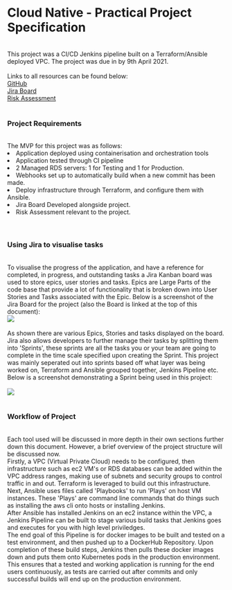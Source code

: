 # Cloud Native - Practical Project Specification  
<br>
This project was a CI/CD Jenkins pipeline built on a Terraform/Ansible deployed VPC. The project was due in by  
9th April 2021.  
<br>
<br>
Links to all resources can be found below:
<br>
<a href="https://github.com/LuKeF-2021/2ndProjectQA_LF/">GitHub</a>
<br>
<a href="https://lukef.atlassian.net/secure/RapidBoard.jspa?rapidView=3&view=planning.nodetail&epics=visible&issueLimit=100">Jira Board</a>
<br>
<a href="Risk Assessment Luke Foster 2ndQAProject.docx">Risk Assessment</a>
<br>
<br>
<h3>Project Requirements</h3>
<br>
The MVP for this project was as follows:
<br>
<li>Application deployed using containerisation and orchestration tools</li>
<li>Application tested through CI pipeline</li>
<li>2 Managed RDS servers: 1 for Testing and 1 for Production.</li>
<li>Webhooks set up to automatically build when a new commit has been made.</li>
<li>Deploy infrastructure through Terraform, and configure them with Ansible.</li>
<li>Jira Board Developed alongside project.</li>
<li>Risk Assessment relevant to the project.</li>
<br>
<br>
<h3>Using Jira to visualise tasks</h3>
<br>
To visualise the progress of the application, and have a reference for completed, in progress, and outstanding tasks a Jira Kanban board was used to store epics,  
user stories and tasks. Epics are Large Parts of the code base that provide a lot of functionality that is broken down into User Stories and Tasks associated with  
the Epic. Below is a screenshot of the Jira Board for the project (also the Board is linked at the top of this document):
<br>
<img src="https://user-images.githubusercontent.com/78487781/114131757-187d2500-98fb-11eb-8d37-2f44fba50b28.JPG">
<br>
<br>
As shown there are various Epics, Stories and tasks displayed on the board. Jira also allows developers to further manage their tasks by splitting  
them into 'Sprints', these sprints are all the tasks you or your team are going to complete in the time scale specified upon creating the Sprint.  
This project was mainly seperated out into sprints based off what layer was being worked on, Terraform and Ansible grouped together, Jenkins Pipeline etc. Below  
is a screenshot demonstrating a Sprint being used in this project:
<br>
<br>
<img src="https://user-images.githubusercontent.com/78487781/114132039-89bcd800-98fb-11eb-8b1f-e9b68b8c0595.JPG">
<br>
<br>
<h3>Workflow of Project</h3>
<br>
Each tool used will be discussed in more depth in their own sections further down this document. However, a brief overview of the project  
structure will be discussed now.
<br>
Firstly, a VPC (Virtual Private Cloud) needs to be configured, then infrastructure such as ec2 VM's or RDS databases can be added within the VPC  
address ranges, making use of subnets and security groups to control traffic in and out. Terraform is leveraged to build out this infrastructure.  
Next, Ansible uses files called 'Playbooks' to run 'Plays' on host VM instances. These 'Plays' are command line commands that do things such as  
installing the aws cli onto hosts or installing Jenkins.  
<br>
After Ansible has installed Jenkins on an ec2 instance within the VPC, a Jenkins Pipeline can be built to stage various build tasks that Jenkins  
goes and executes for you with high level priviledges.  
<br>
The end goal of this Pipeline is for docker images to be built and tested on a test environment, and then pushed up to a DockerHub Repository.  
Upon completion of these build steps, Jenkins then pulls these docker images down and puts them onto Kubernetes pods in the production environment.  
This ensures that a tested and working application is running for the end users continuously, as tests are carried out after commits and only successful  
builds will end up on the production environment.
